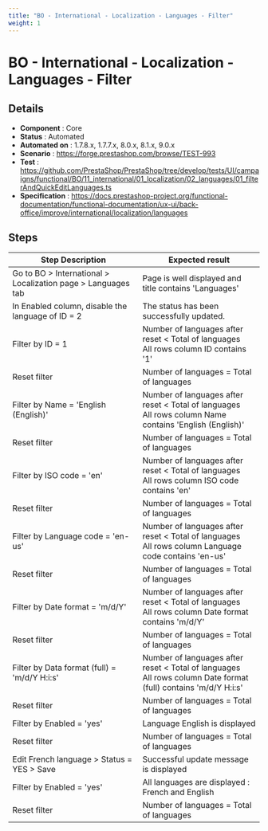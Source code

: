 ```yaml
---
title: "BO - International - Localization - Languages - Filter"
weight: 1
---
```


# BO - International - Localization - Languages - Filter
## Details
* **Component** : Core
* **Status** : Automated
* **Automated on** : 1.7.8.x, 1.7.7.x, 8.0.x, 8.1.x, 9.0.x
* **Scenario** : https://forge.prestashop.com/browse/TEST-993
* **Test** : https://github.com/PrestaShop/PrestaShop/tree/develop/tests/UI/campaigns/functional/BO/11_international/01_localization/02_languages/01_filterAndQuickEditLanguages.ts
* **Specification** : https://docs.prestashop-project.org/functional-documentation/functional-documentation/ux-ui/back-office/improve/international/localization/languages

## Steps
| Step Description | Expected result |
| ----- | ----- |
| Go to BO > International > Localization page > Languages tab | Page is well displayed and title contains 'Languages' |
| In Enabled column, disable the language of ID = 2 | The status has been successfully updated. |
| Filter by ID = 1 | Number of languages after reset < Total of languages <br>All rows column ID contains '1' |
| Reset filter | Number of languages = Total of languages |
| Filter by Name = 'English (English)' | Number of languages after reset < Total of languages <br>All rows column Name contains 'English (English)' |
| Reset filter | Number of languages = Total of languages |
| Filter by ISO code = 'en' | Number of languages after reset < Total of languages <br>All rows column ISO code contains 'en' |
| Reset filter | Number of languages = Total of languages |
| Filter by Language code = 'en-us' | Number of languages after reset < Total of languages <br>All rows column Language code contains 'en-us' |
| Reset filter | Number of languages = Total of languages |
| Filter by Date format = 'm/d/Y' | Number of languages after reset < Total of languages <br>All rows column Date format contains 'm/d/Y' |
| Reset filter | Number of languages = Total of languages |
| Filter by Data format (full) = 'm/d/Y H:i:s' | Number of languages after reset < Total of languages <br>All rows column Date format (full) contains 'm/d/Y H:i:s' |
| Reset filter | Number of languages = Total of languages |
| Filter by Enabled = 'yes' | Language English is displayed |
| Reset filter | Number of languages = Total of languages |
| Edit French language > Status = YES > Save | Successful update message is displayed |
| Filter by Enabled = 'yes' | All languages are displayed : French and English |
| Reset filter | Number of languages = Total of languages |
